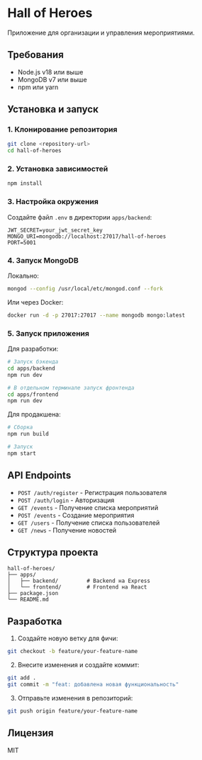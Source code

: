 # Hall of Heroes

Приложение для организации и управления мероприятиями.

## Требования

- Node.js v18 или выше
- MongoDB v7 или выше
- npm или yarn

## Установка и запуск

### 1. Клонирование репозитория

```bash
git clone <repository-url>
cd hall-of-heroes
```

### 2. Установка зависимостей

```bash
npm install
```

### 3. Настройка окружения

Создайте файл `.env` в директории `apps/backend`:

```env
JWT_SECRET=your_jwt_secret_key
MONGO_URI=mongodb://localhost:27017/hall-of-heroes
PORT=5001
```

### 4. Запуск MongoDB

Локально:
```bash
mongod --config /usr/local/etc/mongod.conf --fork
```

Или через Docker:
```bash
docker run -d -p 27017:27017 --name mongodb mongo:latest
```

### 5. Запуск приложения

Для разработки:
```bash
# Запуск бэкенда
cd apps/backend
npm run dev

# В отдельном терминале запуск фронтенда
cd apps/frontend
npm run dev
```

Для продакшена:
```bash
# Сборка
npm run build

# Запуск
npm start
```

## API Endpoints

- `POST /auth/register` - Регистрация пользователя
- `POST /auth/login` - Авторизация
- `GET /events` - Получение списка мероприятий
- `POST /events` - Создание мероприятия
- `GET /users` - Получение списка пользователей
- `GET /news` - Получение новостей

## Структура проекта

```
hall-of-heroes/
├── apps/
│   ├── backend/         # Backend на Express
│   └── frontend/        # Frontend на React
├── package.json
└── README.md
```

## Разработка

1. Создайте новую ветку для фичи:
```bash
git checkout -b feature/your-feature-name
```

2. Внесите изменения и создайте коммит:
```bash
git add .
git commit -m "feat: добавлена новая функциональность"
```

3. Отправьте изменения в репозиторий:
```bash
git push origin feature/your-feature-name
```

## Лицензия

MIT
